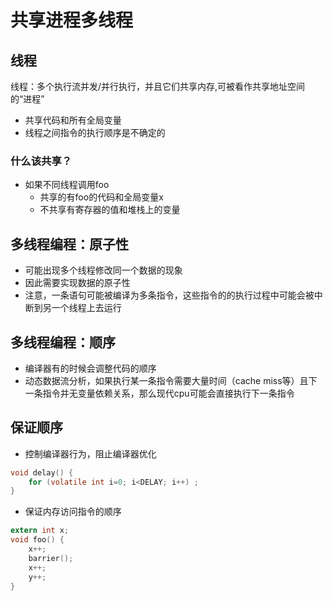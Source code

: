 # 共享进程多线程
## 线程
线程：多个执行流并发/并行执行，并且它们共享内存,可被看作共享地址空间的“进程”
+ 共享代码和所有全局变量
+ 线程之间指令的执行顺序是不确定的
### 什么该共享？
+ 如果不同线程调用foo
  + 共享的有foo的代码和全局变量x
  + 不共享有寄存器的值和堆栈上的变量

## 多线程编程：原子性
+ 可能出现多个线程修改同一个数据的现象
+ 因此需要实现数据的原子性
+ 注意，一条语句可能被编译为多条指令，这些指令的的执行过程中可能会被中断到另一个线程上去运行

## 多线程编程：顺序
+ 编译器有的时候会调整代码的顺序
+ 动态数据流分析，如果执行某一条指令需要大量时间（cache miss等）且下一条指令并无变量依赖关系，那么现代cpu可能会直接执行下一条指令

## 保证顺序
+ 控制编译器行为，阻止编译器优化
```c
void delay() {
    for (volatile int i=0; i<DELAY; i++) ;
}
```
+ 保证内存访问指令的顺序
```c
extern int x;
void foo() {
    x++;
    barrier();
    x++;
    y++;
}
```